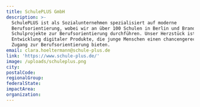 ```yaml
---
title: SchulePLUS GmbH
description: >-
  SchulePLUS ist als Sozialunternehmen spezialisiert auf moderne
  Berufsorientierung, wobei wir an über 100 Schulen in Berlin und Brandenburg
  Schulprojekte zur Berufsorientierung durchführen. Unser Herzstück ist die
  Entwicklung digitaler Produkte, die junge Menschen einen chancengerechten
  Zugang zur Berufsorientierung bieten.
email: clara.hoeltermann@schule-plus.de
link: 'https://www.schule-plus.de/'
image: /uploads/schuleplus.png
city:
postalCode:
regionalGroup:
federalState:
impactArea:
organization:
---
```


